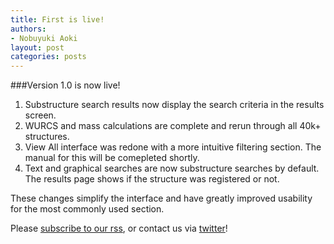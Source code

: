 ```yaml
---
title: First is live!
authors:
- Nobuyuki Aoki
layout: post
categories: posts
---
```

###Version 1.0 is now live!

1. Substructure search results now display the search criteria in the results screen.
2. WURCS and mass calculations are complete and rerun through all 40k+ structures.
3. View All interface was redone with a more intuitive filtering section.  The manual for this will be comepleted shortly.
4. Text and graphical searches are now substructure searches by default.  The results page shows if the structure was registered or not.

These changes simplify the interface and have greatly improved usability for the most commonly used section.

Please [subscribe to our rss](/rss.xml), or contact us via [twitter](http://www.twitter.com/glytoucan)!
